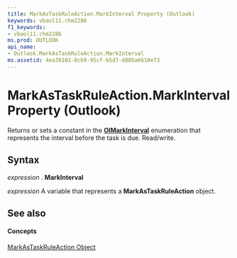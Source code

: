 ```yaml
---
title: MarkAsTaskRuleAction.MarkInterval Property (Outlook)
keywords: vbaol11.chm2286
f1_keywords:
- vbaol11.chm2286
ms.prod: OUTLOOK
api_name:
- Outlook.MarkAsTaskRuleAction.MarkInterval
ms.assetid: 4ea39101-8cb9-95cf-b5d7-d885a6610e73
---
```



# MarkAsTaskRuleAction.MarkInterval Property (Outlook)

Returns or sets a constant in the  **[OlMarkInterval](olmarkinterval-enumeration-outlook.md)** enumeration that represents the interval before the task is due. Read/write.


## Syntax

 _expression_ . **MarkInterval**

 _expression_ A variable that represents a **MarkAsTaskRuleAction** object.


## See also


#### Concepts


[MarkAsTaskRuleAction Object](markastaskruleaction-object-outlook.md)

